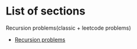 # List of sections
Recursion problems(classic + leetcode problems)
- [Recursion problems](Recursion-checkpoint.ipynb)
